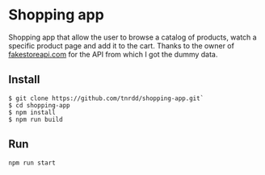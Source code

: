 # Shopping app

Shopping app that allow the user to browse a catalog of products, watch a specific product page and add it to the cart.
Thanks to the owner of [fakestoreapi.com](https://fakestoreapi.com) for the API from which I got the dummy data.

## Install
```
$ git clone https://github.com/tnrdd/shopping-app.git`
$ cd shopping-app
$ npm install
$ npm run build
```
## Run
```
npm run start
```

